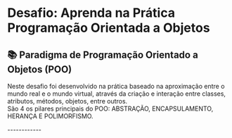 <h1> Desafio: Aprenda na Prática Programação Orientada a Objetos</h1>

<h2> 📚 Paradigma de Programação Orientado a Objetos (POO) </h2>

<p>
Neste desafio foi desenvolvido na prática baseado na aproximação entre o mundo real e o mundo virtual, através da criação e interação entre classes, atributos, métodos, objetos, entre outros.<br>
São 4 os pilares principais do POO: ABSTRAÇÃO, ENCAPSULAMENTO, HERANÇA E POLIMORFISMO. 
</p>
------------
